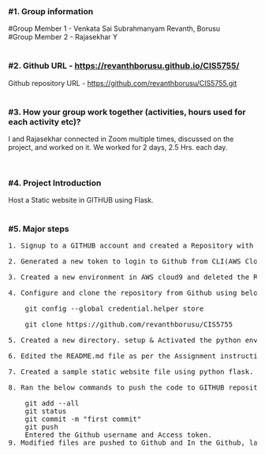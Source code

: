 <html>
	<body>
		<div>
			<br>
			<h3> #1. Group information</h3>
			    #Group Member 1 - Venkata Sai Subrahmanyam Revanth, Borusu<br>
			    #Group Member 2 - Rajasekhar Y<br>
				<br>
			<h3>#2. Github URL -   <a href="https://revanthborusu.github.io/CIS5755/">https://revanthborusu.github.io/CIS5755/</a> </h3>
			     Github repository URL - <a href="https://github.com/revanthborusu/CIS5755.git">https://github.com/revanthborusu/CIS5755.git</a>
			<br>
				<br>
			<h3>#3. How your group work together (activities, hours used for each activity etc)?  </h3>
				<p>I and Rajasekhar connected in Zoom multiple times, discussed on the project, and worked on it. We worked for 2 days, 2.5 Hrs. each day.</p><br>
			<h3>#4. Project Introduction </h3>
			    Host a Static website in GITHUB using Flask. <br>
				<br>
			<h3>#5. Major steps</h3>
			<pre>
1. Signup to a GITHUB account and created a Repository with name 'CIS5755'<br>
2. Generated a new token to login to Github from CLI(AWS Cloud9 CLI).<br>
3. Created a new environment in AWS cloud9 and deleted the Readme.md file.<br>
4. Configure and clone the repository from Github using below commands.<br>
	git config --global credential.helper store<br>
	git clone https://github.com/revanthborusu/CIS5755<br>
5. Created a new directory. setup & Activated the python environment in it.<br>
6. Edited the README.md file as per the Assignment instructions.<br>
7. Created a sample static website file using python flask.<br>
8. Ran the below commands to push the code to GITHUB repository<br>
	git add --all
	git status
	git commit -m "first commit"
	git push
	Entered the Github username and Access token.
9. Modified files are pushed to Github and In the Github, latest changes are reflected.
			</pre>
		</div>
	</body>
</html>
		
